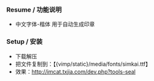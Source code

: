 ﻿

### Resume / 功能说明

* 中文字体-楷体 
用于自动生成印章


### Setup / 安装

* 下载解压
* 把文件复制到：【{vimp/static}/media/fonts/simkai.ttf】
* 效果：http://imcat.txjia.com/dev.php?tools-seal

